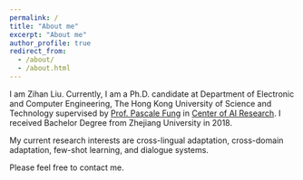 ```yaml
---
permalink: /
title: "About me"
excerpt: "About me"
author_profile: true
redirect_from: 
  - /about/
  - /about.html
---
```


I am Zihan Liu. Currently, I am a Ph.D. candidate at Department of Electronic and Computer Engineering, The Hong Kong University of Science and Technology supervised by [Prof. Pascale Fung](http://www.ee.ust.hk/~pascale/) in [Center of AI Research](https://caire.ust.hk/). I received Bachelor Degree from Zhejiang University in 2018.

My current research interests are cross-lingual adaptation, cross-domain adaptation, few-shot learning, and dialogue systems.

Please feel free to contact me.